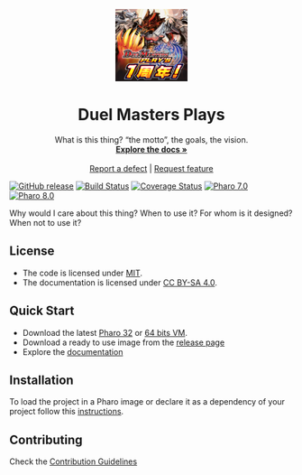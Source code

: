 <p align="center"><img src="assets/logos/128x128.png">
 <h1 align="center">Duel Masters Plays</h1>
  <p align="center">
    What is this thing? “the motto”, the goals, the vision.
    <br>
    <a href="docs/"><strong>Explore the docs »</strong></a>
    <br>
    <br>
    <a href="https://github.com/ezeBalsamo/Duel-Masters-Plays/issues/new?labels=Type%3A+Defect">Report a defect</a>
    |
    <a href="https://github.com/ezeBalsamo/Duel-Masters-Plays/issues/new?labels=Type%3A+Feature">Request feature</a>
  </p>
</p>

[![GitHub release](https://img.shields.io/github/release/ezeBalsamo/Duel-Masters-Plays.svg)](https://github.com/ezeBalsamo/Duel-Masters-Plays/releases/latest)
[![Build Status](https://github.com/ezeBalsamo/Duel-Masters-Plays/workflows/Build/badge.svg?branch=master)](https://github.com/ezeBalsamo/Duel-Masters-Plays/actions?query=workflow%3ABuild)
[![Coverage Status](https://codecov.io/github/ezeBalsamo/Duel-Masters-Plays/coverage.svg?branch=master)](https://codecov.io/gh/ezeBalsamo/Duel-Masters-Plays/branch/master)
[![Pharo 7.0](https://img.shields.io/badge/Pharo-7.0-informational)](https://pharo.org)
[![Pharo 8.0](https://img.shields.io/badge/Pharo-8.0-informational)](https://pharo.org)


Why would I care about this thing? When to use it? For whom is it designed? When not to use it?

## License

- The code is licensed under [MIT](LICENSE).
- The documentation is licensed under [CC BY-SA 4.0](http://creativecommons.org/licenses/by-sa/4.0/).

## Quick Start

- Download the latest [Pharo 32](https://get.pharo.org/) or [64 bits VM](https://get.pharo.org/64/).
- Download a ready to use image from the [release page](https://github.com/ezeBalsamo/Duel-Masters-Plays/releases/latest)
- Explore the [documentation](docs/)

## Installation

To load the project in a Pharo image or declare it as a dependency of your project follow this [instructions](docs/Installation.md).

## Contributing

Check the [Contribution Guidelines](CONTRIBUTING.md)
